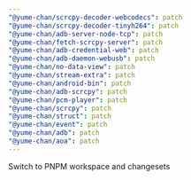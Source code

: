 ```yaml
---
"@yume-chan/scrcpy-decoder-webcodecs": patch
"@yume-chan/scrcpy-decoder-tinyh264": patch
"@yume-chan/adb-server-node-tcp": patch
"@yume-chan/fetch-scrcpy-server": patch
"@yume-chan/adb-credential-web": patch
"@yume-chan/adb-daemon-webusb": patch
"@yume-chan/no-data-view": patch
"@yume-chan/stream-extra": patch
"@yume-chan/android-bin": patch
"@yume-chan/adb-scrcpy": patch
"@yume-chan/pcm-player": patch
"@yume-chan/scrcpy": patch
"@yume-chan/struct": patch
"@yume-chan/event": patch
"@yume-chan/adb": patch
"@yume-chan/aoa": patch
---
```


Switch to PNPM workspace and changesets
